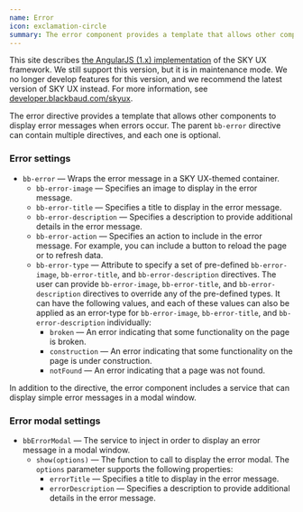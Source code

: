 ```yaml
---
name: Error
icon: exclamation-circle
summary: The error component provides a template that allows other components to display error messages when errors occur.
---
```


<bb-alert bb-alert-type="warning">This site describes <a href="https://angularjs.org/">the AngularJS (1.x) implementation</a> of the SKY UX framework. We still support this version, but it is in maintenance mode. We no longer develop features for this version, and we recommend the latest version of SKY UX instead. For more information, see <a href="https://developer.blackbaud.com/skyux">developer.blackbaud.com/skyux</a>.</bb-alert>


The error directive provides a template that allows other components to display error messages when errors occur. The parent `bb-error` directive can contain multiple directives, and each one is optional.

### Error settings
  - `bb-error` &mdash; Wraps the error message in a SKY UX-themed container.
    - `bb-error-image` &mdash; Specifies an image to display in the error message.
    - `bb-error-title` &mdash; Specifies a title to display in the error message.
    - `bb-error-description` &mdash; Specifies a description to provide additional details in the error message.
    - `bb-error-action` &mdash; Specifies an action to include in the error message. For example, you can include a button to reload the page or to refresh data.
    - `bb-error-type` &mdash; Attribute to specify a set of pre-defined `bb-error-image`, `bb-error-title`, and `bb-error-description` directives. The user can provide `bb-error-image`, `bb-error-title`, and `bb-error-description` directives to override any of the pre-defined types. It can have the following values, and each of these values can also be applied as an error-type for `bb-error-image`, `bb-error-title`, and `bb-error-description` individually:
      - `broken` &mdash; An error indicating that some functionality on the page is broken.
      - `construction` &mdash; An error indicating that some functionality on the page is under construction.
      - `notFound` &mdash; An error indicating that a page was not found.

In addition to the directive, the error component includes a service that can display simple error messages in a modal window.

### Error modal settings

 - `bbErrorModal` &mdash; The service to inject in order to display an error message in a modal window.
   - `show(options)` &mdash; The function to call to display the error modal.  The `options` parameter supports the following properties:
     - `errorTitle` &mdash; Specifies a title to display in the error message.
     - `errorDescription` &mdash; Specifies a description to provide additional details in the error message.

